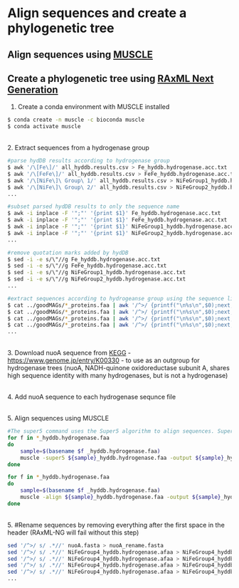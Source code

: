 # Align sequences and create a phylogenetic tree

## Align sequences using [MUSCLE](http://www.drive5.com/muscle/muscle_userguide3.8.html)
## Create a phylogenetic tree using [RAxML Next Generation](https://github.com/amkozlov/raxml-ng) 

1. Create a conda environment with MUSCLE installed

```bash
$ conda create -n muscle -c bioconda muscle
$ conda activate muscle
```

\
2. Extract sequences from a hydrogenase group

```bash
#parse hydDB results according to hydrogenase group
$ awk '/\[Fe\]/' all_hyddb.results.csv > Fe_hyddb.hydrogenase.acc.txt
$ awk '/\[FeFe\]/' all_hyddb.results.csv > FeFe_hyddb.hydrogenase.acc.txt
$ awk '/\[NiFe\]\ Group\ 1/' all_hyddb.results.csv > NiFeGroup1_hyddb.hydrogenase.acc.txt
$ awk '/\[NiFe\]\ Group\ 2/' all_hyddb.results.csv > NiFeGroup2_hyddb.hydrogenase.acc.txt
...

#subset parsed hydDB results to only the sequence name
$ awk -i inplace -F '";"' '{print $1}' Fe_hyddb.hydrogenase.acc.txt
$ awk -i inplace -F '";"' '{print $1}' FeFe_hyddb.hydrogenase.acc.txt
$ awk -i inplace -F '";"' '{print $1}' NiFeGroup1_hyddb.hydrogenase.acc.txt
$ awk -i inplace -F '";"' '{print $1}' NiFeGroup2_hyddb.hydrogenase.acc.txt
...

#remove quotation marks added by hydDB
$ sed -i -e s/\"//g Fe_hyddb.hydrogenase.acc.txt
$ sed -i -e s/\"//g FeFe_hyddb.hydrogenase.acc.txt
$ sed -i -e s/\"//g NiFeGroup1_hyddb.hydrogenase.acc.txt
$ sed -i -e s/\"//g NiFeGroup2_hyddb.hydrogenase.acc.txt
...

#extract sequences according to hydrogeanse group using the sequence list
$ cat ../goodMAGs/*_proteins.faa | awk '/^>/ {printf("\n%s\n",$0);next; } { printf("%s",$0);}  END {printf("\n");}' | grep -w -A 1 -Ff Fe_hyddb.hydrogenase.acc.txt --no-group-separator > Fe_hyddb.hydrogenase.faa
$ cat ../goodMAGs/*_proteins.faa | awk '/^>/ {printf("\n%s\n",$0);next; } { printf("%s",$0);}  END {printf("\n");}' | grep -w -A 1 -Ff FeFe_hyddb.hydrogenase.acc.txt --no-group-separator > FeFe_hyddb.hydrogenase.faa
$ cat ../goodMAGs/*_proteins.faa | awk '/^>/ {printf("\n%s\n",$0);next; } { printf("%s",$0);}  END {printf("\n");}' | grep -w -A 1 -Ff NiFeGroup1_hyddb.hydrogenase.acc.txt --no-group-separator > NiFeGroup1_hyddb.hydrogenase.faa
$ cat ../goodMAGs/*_proteins.faa | awk '/^>/ {printf("\n%s\n",$0);next; } { printf("%s",$0);}  END {printf("\n");}' | grep -w -A 1 -Ff NiFeGroup2_hyddb.hydrogenase.acc.txt --no-group-separator > NiFeGroup2_hyddb.hydrogenase.faa
...
```

\
3. Download nuoA sequence from [KEGG](https://www.genome.jp/entry/eco:b2288) - https://www.genome.jp/entry/K00330 - to use as an outgroup for hydrogenase trees (nuoA, NADH-quinone oxidoreductase subunit A, shares high sequence identity with many hydrogenases, but is not a hydrogenase) 


\
4. Add nuoA sequence to each hydrogenase sequnce file

\
5. Align sequences using MUSCLE

```bash
#The super5 command uses the Super5 algorithm to align sequences. Super5 is generally used for aligning large sets of sequences where the PPP algorithm (align command) is too slow.
for f in *_hyddb.hydrogenase.faa
do
	sample=$(basename $f _hyddb.hydrogenase.faa)
	muscle -super5 ${sample}_hyddb.hydrogenase.faa -output ${sample}_hyddb.hydrogenase.afaa
done

for f in *_hyddb.hydrogenase.faa
do
	sample=$(basename $f _hyddb.hydrogenase.faa)
	muscle -align ${sample}_hyddb.hydrogenase.faa -output ${sample}_hyddb.hydrogenase.afaa
done
```

\
5. #Rename sequences by removing everything after the first space in the header (RAxML-NG will fail without this step)
```bash
sed '/^>/ s/ .*//' nuoA.fasta > nuoA_rename.fasta
sed '/^>/ s/ .*//' NiFeGroup4_hyddb.hydrogenase.afaa > NiFeGroup4_hyddb.hydrogenase.rename.afaa
sed '/^>/ s/ .*//' NiFeGroup4_hyddb.hydrogenase.afaa > NiFeGroup4_hyddb.hydrogenase.rename.afaa
sed '/^>/ s/ .*//' NiFeGroup4_hyddb.hydrogenase.afaa > NiFeGroup4_hyddb.hydrogenase.rename.afaa
sed '/^>/ s/ .*//' NiFeGroup4_hyddb.hydrogenase.afaa > NiFeGroup4_hyddb.hydrogenase.rename.afaa
...
